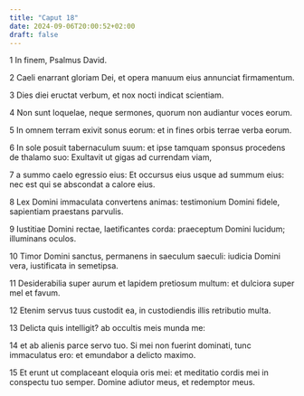 ```yaml
---
title: "Caput 18"
date: 2024-09-06T20:00:52+02:00
draft: false
---
```



1 In finem, Psalmus David.

2 Caeli enarrant gloriam Dei, et opera manuum eius annunciat firmamentum.

3 Dies diei eructat verbum, et nox nocti indicat scientiam.

4 Non sunt loquelae, neque sermones, quorum non audiantur voces eorum.

5 In omnem terram exivit sonus eorum: et in fines orbis terrae verba eorum.

6 In sole posuit tabernaculum suum: et ipse tamquam sponsus procedens de thalamo suo: Exultavit ut gigas ad currendam viam,

7 a summo caelo egressio eius: Et occursus eius usque ad summum eius: nec est qui se abscondat a calore eius.

8 Lex Domini immaculata convertens animas: testimonium Domini fidele, sapientiam praestans parvulis.

9 Iustitiae Domini rectae, laetificantes corda: praeceptum Domini lucidum; illuminans oculos.

10 Timor Domini sanctus, permanens in saeculum saeculi: iudicia Domini vera, iustificata in semetipsa.

11 Desiderabilia super aurum et lapidem pretiosum multum: et dulciora super mel et favum.

12 Etenim servus tuus custodit ea, in custodiendis illis retributio multa.

13 Delicta quis intelligit? ab occultis meis munda me:

14 et ab alienis parce servo tuo. Si mei non fuerint dominati, tunc immaculatus ero: et emundabor a delicto maximo.

15 Et erunt ut complaceant eloquia oris mei: et meditatio cordis mei in conspectu tuo semper. Domine adiutor meus, et redemptor meus.

